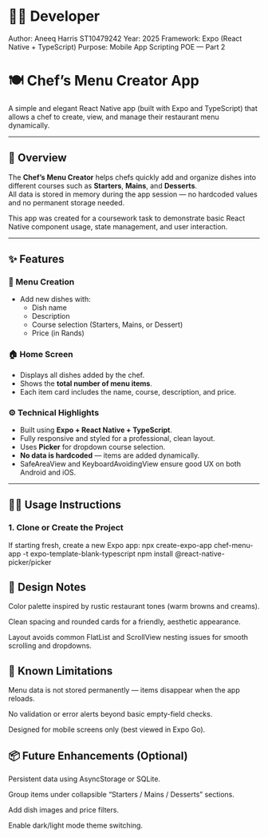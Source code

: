 # 🧑‍💻 Developer

Author: Aneeq Harris ST10479242
Year: 2025
Framework: Expo (React Native + TypeScript)
Purpose: Mobile App Scripting POE — Part 2

# 🍽️ Chef’s Menu Creator App
A simple and elegant React Native app (built with Expo and TypeScript) that allows a chef to create, view, and manage their restaurant menu dynamically.

---

## 📱 Overview

The **Chef’s Menu Creator** helps chefs quickly add and organize dishes into different courses such as **Starters**, **Mains**, and **Desserts**.  
All data is stored in memory during the app session — no hardcoded values and no permanent storage needed.

This app was created for a coursework task to demonstrate basic React Native component usage, state management, and user interaction.

---

## ✨ Features

### 🧾 Menu Creation
- Add new dishes with:
  - Dish name  
  - Description  
  - Course selection (Starters, Mains, or Dessert)  
  - Price (in Rands)

### 🏠 Home Screen
- Displays all dishes added by the chef.
- Shows the **total number of menu items**.
- Each item card includes the name, course, description, and price.

### ⚙️ Technical Highlights
- Built using **Expo + React Native + TypeScript**.
- Fully responsive and styled for a professional, clean layout.
- Uses **Picker** for dropdown course selection.
- **No data is hardcoded** — items are added dynamically.
- SafeAreaView and KeyboardAvoidingView ensure good UX on both Android and iOS.

---

## 🧑‍🍳 Usage Instructions

### 1. Clone or Create the Project
If starting fresh, create a new Expo app:
npx create-expo-app chef-menu-app -t expo-template-blank-typescript
npm install @react-native-picker/picker

## 🎨 Design Notes

Color palette inspired by rustic restaurant tones (warm browns and creams).

Clean spacing and rounded cards for a friendly, aesthetic appearance.

Layout avoids common FlatList and ScrollView nesting issues for smooth scrolling and dropdowns.

## 🚫 Known Limitations

Menu data is not stored permanently — items disappear when the app reloads.

No validation or error alerts beyond basic empty-field checks.

Designed for mobile screens only (best viewed in Expo Go).

## 📦 Future Enhancements (Optional)

Persistent data using AsyncStorage or SQLite.

Group items under collapsible “Starters / Mains / Desserts” sections.

Add dish images and price filters.

Enable dark/light mode theme switching.
